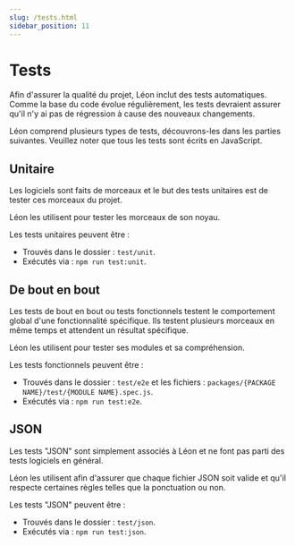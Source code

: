 ```yaml
---
slug: /tests.html
sidebar_position: 11
---
```


# Tests

Afin d'assurer la qualité du projet, Léon inclut des tests automatiques. Comme la base du code évolue régulièrement, les tests devraient assurer qu'il n'y ai pas de régression à cause des nouveaux changements.

Léon comprend plusieurs types de tests, découvrons-les dans les parties suivantes. Veuillez noter que tous les tests sont écrits en JavaScript.

## Unitaire

Les logiciels sont faits de morceaux et le but des tests unitaires est de tester ces morceaux du projet.

Léon les utilisent pour tester les morceaux de son noyau.

Les tests unitaires peuvent être :
- Trouvés dans le dossier : `test/unit`.
- Exécutés via : `npm run test:unit`.

## De bout en bout

Les tests de bout en bout ou tests fonctionnels testent le comportement global d'une fonctionnalité spécifique. Ils testent plusieurs morceaux en même temps et attendent un résultat spécifique.

Léon les utilisent pour tester ses modules et sa compréhension.

Les tests fonctionnels peuvent être :
- Trouvés dans le dossier : `test/e2e` et les fichiers : `packages/{PACKAGE NAME}/test/{MODULE NAME}.spec.js`.
- Exécutés via : `npm run test:e2e`.


## JSON

Les tests "JSON" sont simplement associés à Léon et ne font pas parti des tests logiciels en général.

Léon les utilisent afin d'assurer que chaque fichier JSON soit valide et qu'il respecte certaines règles telles que la ponctuation ou non.

Les tests "JSON" peuvent être :
- Trouvés dans le dossier : `test/json`.
- Exécutés via : `npm run test:json`.
